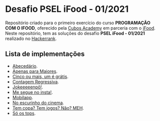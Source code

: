 # Desafio PSEL iFood - 01/2021 #
Repositório criado para o primeiro exercício do curso **PROGRAMAÇÃO COM O IFOOD**, oferecido pela [Cubos Academy](https://cubos.academy/) em parceria com o  [iFood](https://www.ifood.com.br/).
Neste repositório, tem as soluções do desafio **PSEL iFood - 01/2021** realizado no [Hackerrank](https://www.hackerrank.com/).

## Lista de implementações ##
- [Abecedário](https://github.com/carolinevsboliveira/cubos-academy-psel-ifood/blob/master/abecedario.js). 
- [Apenas para Maiores](https://github.com/carolinevsboliveira/cubos-academy-psel-ifood/blob/master/apenas_para_maiores.js).
- [Cinco ou mais, um é grátis](https://github.com/carolinevsboliveira/cubos-academy-psel-ifood/blob/master/cinco_ou_mais_um_e_gratis.js).
- [Contagem Regressiva](https://github.com/carolinevsboliveira/cubos-academy-psel-ifood/blob/master/contagem_regressiva.js).
- [Jokeeeeenpô!](https://github.com/carolinevsboliveira/cubos-academy-psel-ifood/blob/master/jokeeeeenpo.js).
- [Me segue no insta!](https://github.com/carolinevsboliveira/cubos-academy-psel-ifood/blob/master/me_segue_no_insta.js).
- [Mobilapp](https://github.com/carolinevsboliveira/cubos-academy-psel-ifood/blob/master/mobilapp.js). 
- [No escurinho do cinema](https://github.com/carolinevsboliveira/cubos-academy-psel-ifood/blob/master/no_escurinho_do_cinema.js).
- [Tem copa? Tem jogos? Não? MEH](https://github.com/carolinevsboliveira/cubos-academy-psel-ifood/blob/master/tem_copa_tem_%20jogos_nao_meh.js).
- [Só os tops](https://github.com/carolinevsboliveira/cubos-academy-psel-ifood/blob/master/so_os_tops.js).
